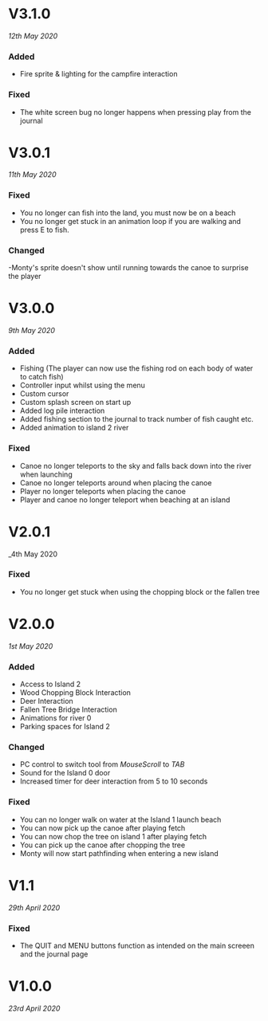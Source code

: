 # V3.1.0
_12th May 2020_

### Added
- Fire sprite & lighting for the campfire interaction

### Fixed
- The white screen bug no longer happens when pressing play from the journal

# V3.0.1
_11th May 2020_

### Fixed
- You no longer can fish into the land, you must now be on a beach
- You no longer get stuck in an animation loop if you are walking and press E to fish.


### Changed
-Monty's sprite doesn't show until running towards the canoe to surprise the player



# V3.0.0
_9th May 2020_

### Added
- Fishing (The player can now use the fishing rod on each body of water to catch fish)
- Controller input whilst using the menu
- Custom cursor
- Custom splash screen on start up
- Added log pile interaction
- Added fishing section to the journal to track number of fish caught etc.
- Added animation to island 2 river

### Fixed
- Canoe no longer teleports to the sky and falls back down into the river when launching
- Canoe no longer teleports around when placing the canoe
- Player no longer teleports when placing the canoe
- Player and canoe no longer teleport when beaching at an island


# V2.0.1
_4th May 2020

### Fixed

- You no longer get stuck when using the chopping block or the fallen tree

# V2.0.0
_1st May 2020_

### Added

- Access to Island 2
- Wood Chopping Block Interaction
- Deer Interaction
- Fallen Tree Bridge Interaction
- Animations for river 0
- Parking spaces for Island 2

### Changed

 - PC control to switch tool from _MouseScroll_ to _TAB_
 - Sound for the Island 0 door
 - Increased timer for deer interaction from 5 to 10 seconds
 
### Fixed

- You can no longer walk on water at the Island 1 launch beach
- You can now pick up the canoe after playing fetch
- You can now chop the tree on island 1 after playing fetch
- You can pick up the canoe after chopping the tree
- Monty will now start pathfinding when entering a new island

# V1.1
_29th April 2020_

### Fixed
- The QUIT and MENU buttons function as intended on the main screeen and the journal page

# V1.0.0
_23rd April 2020_